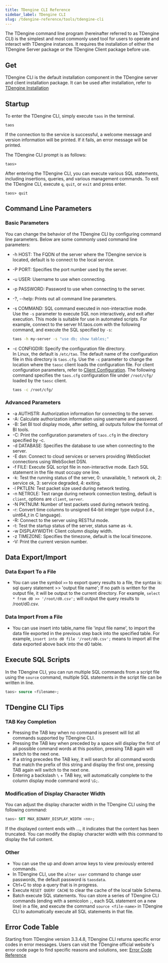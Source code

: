 ```yaml
---
title: TDengine CLI Reference
sidebar_label: TDengine CLI
slug: /tdengine-reference/tools/tdengine-cli
---
```


The TDengine command line program (hereinafter referred to as TDengine CLI) is the simplest and most commonly used tool for users to operate and interact with TDengine instances. It requires the installation of either the TDengine Server package or the TDengine Client package before use.

## Get

TDengine CLI is the default installation component in the TDengine server and client installation package. It can be used after installation, refer to [TDengine Installation](../../../get-started/)

## Startup

To enter the TDengine CLI, simply execute `taos` in the terminal.

```shell
taos
```

If the connection to the service is successful, a welcome message and version information will be printed. If it fails, an error message will be printed.

The TDengine CLI prompt is as follows:

```shell
taos>
```

After entering the TDengine CLI, you can execute various SQL statements, including insertions, queries, and various management commands.
To exit the TDengine CLI, execute `q`, `quit`, or `exit` and press enter.

```shell
taos> quit
```

## Command Line Parameters

### Basic Parameters

You can change the behavior of the TDengine CLI by configuring command line parameters. Below are some commonly used command line parameters:

- -h HOST: The FQDN of the server where the TDengine service is located, default is to connect to the local service.
- -P PORT: Specifies the port number used by the server.
- -u USER: Username to use when connecting.
- -p PASSWORD: Password to use when connecting to the server.
- -?, --help: Prints out all command line parameters.
- -s COMMAND: SQL command executed in non-interactive mode.  
    Use the `-s` parameter to execute SQL non interactively, and exit after execution. This mode is suitable for use in automated scripts.
    For example, connect to the server h1.taos.com with the following command, and execute the SQL specified by `-s`:

    ```bash
    taos -h my-server -s "use db; show tables;"
    ```

- -c CONFIGDIR: Specify the configuration file directory.  
    In Linux, the default is `/etc/tao`. The default name of the configuration file in this directory is `taos.cfg`.
    Use the `-c` parameter to change the location where the `taosc` client loads the configuration file. For client configuration parameters, refer to [Client Configuration](../../components/taosc).
    The following command specifies the `taos.cfg` configuration file under `/root/cfg/` loaded by the `taosc` client.

    ```bash
    taos -c /root/cfg/
    ```

### Advanced Parameters

- -a AUTHSTR: Authorization information for connecting to the server.
- -A: Calculate authorization information using username and password.
- -B: Set BI tool display mode, after setting, all outputs follow the format of BI tools.
- -C: Print the configuration parameters of `taos.cfg` in the directory specified by -c.
- -d DATABASE: Specifies the database to use when connecting to the server.
- -E dsn: Connect to cloud services or servers providing WebSocket connections using WebSocket DSN.
- -f FILE: Execute SQL script file in non-interactive mode. Each SQL statement in the file must occupy one line.
- -k: Test the running status of the server, 0: unavailable, 1: network ok, 2: service ok, 3: service degraded, 4: exiting.
- -l PKTLEN: Test packet size used during network testing.
- -n NETROLE: Test range during network connection testing, default is `client`, options are `client`, `server`.
- -N PKTNUM: Number of test packets used during network testing.
- -r: Convert time columns to unsigned 64-bit integer type output (i.e., uint64_t in C language).
- -R: Connect to the server using RESTful mode.
- -t: Test the startup status of the server, status same as -k.
- -w DISPLAYWIDTH: Client column display width.
- -z TIMEZONE: Specifies the timezone, default is the local timezone.
- -V: Print the current version number.

## Data Export/Import

### Data Export To a File

- You can use the symbol `>>` to export query results to a file, the syntax is: sql query statement >> 'output file name'; If no path is written for the output file, it will be output to the current directory. For example, `select * from d0 >> '/root/d0.csv';` will output the query results to /root/d0.csv.

### Data Import From a File

- You can use insert into table_name file 'input file name', to import the data file exported in the previous step back into the specified table. For example, `insert into d0 file '/root/d0.csv';` means to import all the data exported above back into the d0 table.

## Execute SQL Scripts

In the TDengine CLI, you can run multiple SQL commands from a script file using the `source` command, multiple SQL statements in the script file can be written in line.

```sql
taos> source <filename>;
```

## TDengine CLI Tips

### TAB Key Completion

- Pressing the TAB key when no command is present will list all commands supported by TDengine CLI.
- Pressing the TAB key when preceded by a space will display the first of all possible command words at this position, pressing TAB again will switch to the next one.
- If a string precedes the TAB key, it will search for all command words that match the prefix of this string and display the first one, pressing TAB again will switch to the next one.
- Entering a backslash `\` + TAB key, will automatically complete to the column display mode command word `\G;`.

### Modification of Display Character Width

You can adjust the display character width in the TDengine CLI using the following command:

```sql
taos> SET MAX_BINARY_DISPLAY_WIDTH <nn>;
```

If the displayed content ends with ..., it indicates that the content has been truncated. You can modify the display character width with this command to display the full content.

### Other

- You can use the up and down arrow keys to view previously entered commands.
- In TDengine CLI, use the `alter user` command to change user passwords, the default password is `taosdata`.
- Ctrl+C to stop a query that is in progress.
- Execute `RESET QUERY CACHE` to clear the cache of the local table Schema.
- Batch execute SQL statements.
    You can store a series of TDengine CLI commands (ending with a semicolon `;`, each SQL statement on a new line) in a file, and execute the command `source <file-name>` in TDengine CLI to automatically execute all SQL statements in that file.

## Error Code Table

Starting from TDengine version 3.3.4.8, TDengine CLI returns specific error codes in error messages. Users can visit the TDengine official website's error code page to find specific reasons and solutions, see: [Error Code Reference](../../error-codes/)

